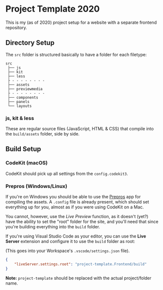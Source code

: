 # Project Template 2020

This is my (as of 2020) project setup for a website with a separate frontend
repository.

## Directory Setup

The `src` folder is structured basically to have a folder for each filetype:

```text
src
 ├── js
 ├── kit
 ├── less
 ├ - - - - - - - -
 ├── assets
 ├── previewmedia
 ├ - - - - - - - -
 ├── components
 ├── panels
 └── layouts
```

### js, kit & less

These are regular source files (JavaScript, HTML & CSS) that compile into the
`build/assets` folder, side by side.


## Build Setup

### CodeKit (macOS)

CodeKit should pick up all settings from the `config.codekit3`.


### Prepros (Windows/Linux)

If you're on Windows you should be able to use the [Prepros][PRE] app for
compiling the assets. A `.config` file is already present, which should set
everything up for you, almost as if you were using CodeKit on a Mac.

You cannot, however, use the *Live Preview* function, as it doesn't (yet?) have
the ability to set the "root" folder for the site, and you'll need that since
you're building everything into the `build` folder.

If you're using Visual Studio Code as your editor, you can use the
**Live Server** extension and configure it to use the `build` folder as root:

(This goes into your Workspace's `.vscode/settings.json` file).

```json
{
	"liveServer.settings.root": "project-template.Frontend/build"
}
```

**Note:** `project-template` should be replaced with the actual project/folder
name.







[PRE]: https://prepros.io/
